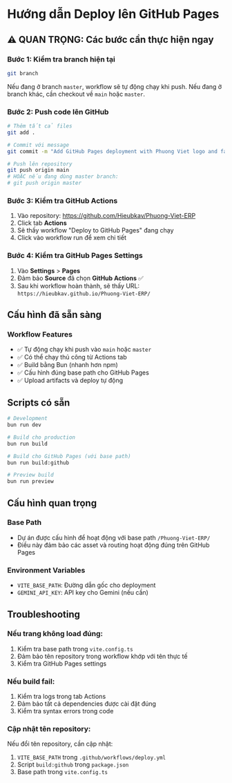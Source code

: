 # Hướng dẫn Deploy lên GitHub Pages

## ⚠️ QUAN TRỌNG: Các bước cần thực hiện ngay

### Bước 1: Kiểm tra branch hiện tại
```bash
git branch
```
Nếu đang ở branch `master`, workflow sẽ tự động chạy khi push.
Nếu đang ở branch khác, cần checkout về `main` hoặc `master`.

### Bước 2: Push code lên GitHub
```bash
# Thêm tất cả files
git add .

# Commit với message
git commit -m "Add GitHub Pages deployment with Phuong Viet logo and favicon"

# Push lên repository
git push origin main
# HOẶC nếu đang dùng master branch:
# git push origin master
```

### Bước 3: Kiểm tra GitHub Actions
1. Vào repository: https://github.com/Hieubkav/Phuong-Viet-ERP
2. Click tab **Actions**
3. Sẽ thấy workflow "Deploy to GitHub Pages" đang chạy
4. Click vào workflow run để xem chi tiết

### Bước 4: Kiểm tra GitHub Pages Settings
1. Vào **Settings** > **Pages**
2. Đảm bảo **Source** đã chọn **GitHub Actions** ✅
3. Sau khi workflow hoàn thành, sẽ thấy URL: `https://hieubkav.github.io/Phuong-Viet-ERP/`

## Cấu hình đã sẵn sàng

### Workflow Features
- ✅ Tự động chạy khi push vào `main` hoặc `master`
- ✅ Có thể chạy thủ công từ Actions tab
- ✅ Build bằng Bun (nhanh hơn npm)
- ✅ Cấu hình đúng base path cho GitHub Pages
- ✅ Upload artifacts và deploy tự động

## Scripts có sẵn

```bash
# Development
bun run dev

# Build cho production
bun run build

# Build cho GitHub Pages (với base path)
bun run build:github

# Preview build
bun run preview
```

## Cấu hình quan trọng

### Base Path
- Dự án được cấu hình để hoạt động với base path `/Phuong-Viet-ERP/`
- Điều này đảm bảo các asset và routing hoạt động đúng trên GitHub Pages

### Environment Variables
- `VITE_BASE_PATH`: Đường dẫn gốc cho deployment
- `GEMINI_API_KEY`: API key cho Gemini (nếu cần)

## Troubleshooting

### Nếu trang không load đúng:
1. Kiểm tra base path trong `vite.config.ts`
2. Đảm bảo tên repository trong workflow khớp với tên thực tế
3. Kiểm tra GitHub Pages settings

### Nếu build fail:
1. Kiểm tra logs trong tab Actions
2. Đảm bảo tất cả dependencies được cài đặt đúng
3. Kiểm tra syntax errors trong code

### Cập nhật tên repository:
Nếu đổi tên repository, cần cập nhật:
1. `VITE_BASE_PATH` trong `.github/workflows/deploy.yml`
2. Script `build:github` trong `package.json`
3. Base path trong `vite.config.ts`

